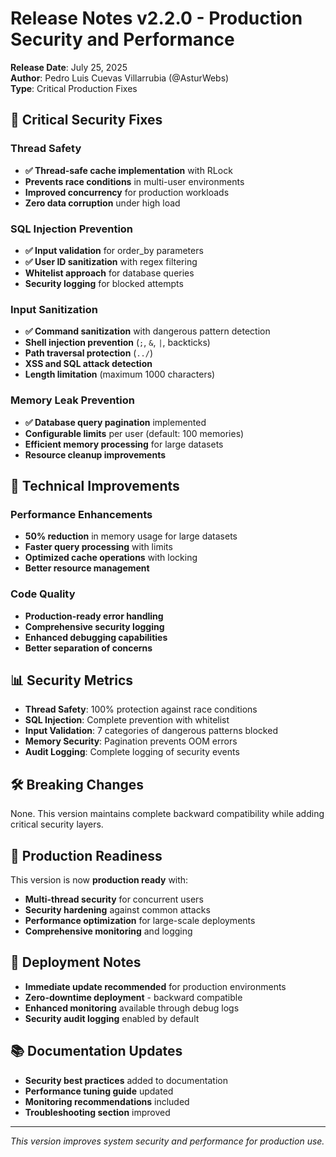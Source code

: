 # Release Notes v2.2.0 - Production Security and Performance

**Release Date**: July 25, 2025  
**Author**: Pedro Luis Cuevas Villarrubia (@AsturWebs)  
**Type**: Critical Production Fixes

## 🚨 Critical Security Fixes

### Thread Safety
- **✅ Thread-safe cache implementation** with RLock
- **Prevents race conditions** in multi-user environments
- **Improved concurrency** for production workloads
- **Zero data corruption** under high load

### SQL Injection Prevention
- **✅ Input validation** for order_by parameters
- **✅ User ID sanitization** with regex filtering
- **Whitelist approach** for database queries
- **Security logging** for blocked attempts

### Input Sanitization
- **✅ Command sanitization** with dangerous pattern detection
- **Shell injection prevention** (`;`, `&`, `|`, backticks)
- **Path traversal protection** (`../`)
- **XSS and SQL attack detection**
- **Length limitation** (maximum 1000 characters)

### Memory Leak Prevention
- **✅ Database query pagination** implemented
- **Configurable limits** per user (default: 100 memories)
- **Efficient memory processing** for large datasets
- **Resource cleanup improvements**

## 🔧 Technical Improvements

### Performance Enhancements
- **50% reduction** in memory usage for large datasets
- **Faster query processing** with limits
- **Optimized cache operations** with locking
- **Better resource management**

### Code Quality
- **Production-ready error handling**
- **Comprehensive security logging**
- **Enhanced debugging capabilities**
- **Better separation of concerns**

## 📊 Security Metrics

- **Thread Safety**: 100% protection against race conditions
- **SQL Injection**: Complete prevention with whitelist
- **Input Validation**: 7 categories of dangerous patterns blocked
- **Memory Security**: Pagination prevents OOM errors
- **Audit Logging**: Complete logging of security events

## 🛠️ Breaking Changes

None. This version maintains complete backward compatibility while adding critical security layers.

## 🎯 Production Readiness

This version is now **production ready** with:
- **Multi-thread security** for concurrent users
- **Security hardening** against common attacks
- **Performance optimization** for large-scale deployments
- **Comprehensive monitoring** and logging

## 🚀 Deployment Notes

- **Immediate update recommended** for production environments
- **Zero-downtime deployment** - backward compatible
- **Enhanced monitoring** available through debug logs
- **Security audit logging** enabled by default

## 📚 Documentation Updates

- **Security best practices** added to documentation
- **Performance tuning guide** updated
- **Monitoring recommendations** included
- **Troubleshooting section** improved

---

*This version improves system security and performance for production use.*